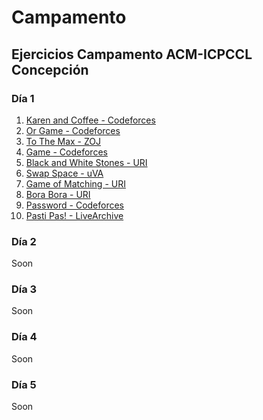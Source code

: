 # Campamento
## Ejercicios Campamento ACM-ICPCCL Concepción
### Día 1
1. [Karen and Coffee - Codeforces](https://github.com/IgnacioYanjari/Campamento/tree/master/Dia%201/A)
2. [Or Game - Codeforces](https://github.com/IgnacioYanjari/Campamento/tree/master/Dia%201/B)
3. [To The Max - ZOJ](https://github.com/IgnacioYanjari/Campamento/tree/master/Dia%201/C)
4. [Game - Codeforces](https://github.com/IgnacioYanjari/Campamento/tree/master/Dia%201/D)
5. [Black and White Stones - URI](https://github.com/IgnacioYanjari/Campamento/tree/master/Dia%201/E)
6. [Swap Space - uVA](https://github.com/IgnacioYanjari/Campamento/tree/master/Dia%201/F)
7. [Game of Matching - URI](https://github.com/IgnacioYanjari/Campamento/tree/master/Dia%201/G)
8. [Bora Bora - URI](https://github.com/IgnacioYanjari/Campamento/tree/master/Dia%201/H)
9. [Password - Codeforces](https://github.com/IgnacioYanjari/Campamento/tree/master/Dia%201/I)
10. [Pasti Pas! - LiveArchive](https://github.com/IgnacioYanjari/Campamento/tree/master/Dia%201/J)

### Día 2
Soon

### Día 3
Soon

### Día 4
Soon

### Día 5
Soon
